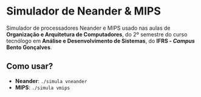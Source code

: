 # Simulador de Neander & MIPS
Simulador de processadores Neander e MIPS usado nas aulas de **Organização e Arquitetura de Computadores**, do 2º semestre do curso tecnólogo em **Análise e Desenvolvimento de Sistemas**, do **IFRS - _Campus_ Bento Gonçalves**.

## Como usar?
- **Neander**: ``./simula vneander``
- **MIPS**: ``./simula vmips``
